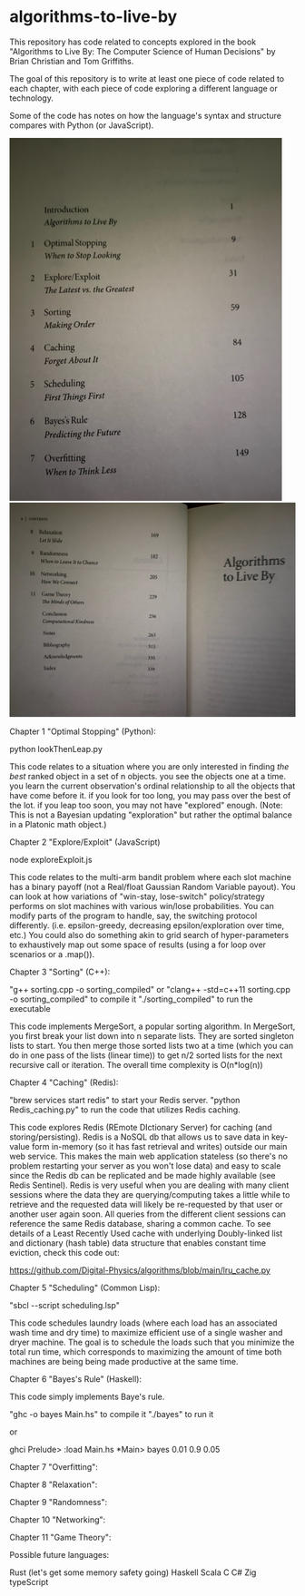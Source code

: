 # algorithms-to-live-by
This repository has code related to concepts explored in the book "Algorithms to Live By: The Computer Science of Human Decisions" by Brian Christian and Tom Griffiths. 

The goal of this repository is to write at least one piece of code related to each chapter, with each piece of code exploring a different language or technology.

Some of the code has notes on how the language's syntax and structure compares with Python (or JavaScript).

![chapter listings](img/IMG_5568.jpg)
![chapter listings](img/IMG_5569.jpg)

Chapter 1 "Optimal Stopping" (Python): 

python lookThenLeap.py 

This code relates to a situation where you are only interested in finding *the best* ranked object in a set of n objects.
you see the objects one at a time. you learn the current observation's ordinal relationship to all the objects that have come before it.
if you look for too long, you may pass over the best of the lot. if you leap too soon, you may not have "explored" enough. 
(Note: This is not a Bayesian updating "exploration" but rather the optimal balance in a Platonic math object.)

Chapter 2 "Explore/Exploit" (JavaScript)

node exploreExploit.js 

This code relates to the multi-arm bandit problem where each slot machine has a binary payoff (not a Real/float Gaussian Random Variable payout).
You can look at how variations of "win-stay, lose-switch" policy/strategy performs on slot machines with various win/lose probabilities.
You can modify parts of the program to handle, say, the switching protocol differently. (i.e. epsilon-greedy, decreasing epsilon/exploration over time, etc.) You could also do something akin to grid search of hyper-parameters to exhaustively map out some space of results (using a for loop over scenarios or a .map()).

Chapter 3 "Sorting" (C++):

"g++ sorting.cpp -o sorting_compiled" or "clang++ -std=c++11 sorting.cpp -o sorting_compiled" to compile it 
"./sorting_compiled" to run the executable

This code implements MergeSort, a popular sorting algorithm. In MergeSort, you first break your list down into n separate lists. They are sorted singleton lists to start. You then merge those sorted lists two at a time (which you can do in one pass of the lists (linear time)) to get n/2 sorted lists for the next recursive call or iteration. The overall time complexity is O(n*log(n))

Chapter 4 "Caching" (Redis):

"brew services start redis" to start your Redis server.
"python Redis_caching.py" to run the code that utilizes Redis caching.

This code explores Redis (REmote DIctionary Server) for caching (and storing/persisting). Redis is a NoSQL db that allows us to save data in key-value form in-memory (so it has fast retrieval and writes) outside our main web service. This makes the main web application stateless (so there's no problem restarting your server as you won't lose data) and easy to scale since the Redis db can be replicated and be made highly available (see Redis Sentinel). Redis is very useful when you are dealing with many client sessions where the data they are querying/computing takes a little while to retrieve and the requested data will likely be re-requested by that user or another user again soon. All queries from the different client sessions can reference the same Redis database, sharing a common cache. To see details of a Least Recently Used cache with underlying Doubly-linked list and dictionary (hash table) data structure that enables constant time eviction, check this code out:

https://github.com/Digital-Physics/algorithms/blob/main/lru_cache.py

Chapter 5 "Scheduling" (Common Lisp):

"sbcl --script scheduling.lsp"

This code schedules laundry loads (where each load has an associated wash time and dry time) to maximize efficient use of a single washer and dryer machine. The goal is to schedule the loads such that you minimize the total run time, which corresponds to maximizing the amount of time both machines are being being made productive at the same time.

Chapter 6 "Bayes's Rule" (Haskell):

This code simply implements Baye's rule.

"ghc -o bayes Main.hs" to compile it
"./bayes" to run it

or 

ghci
Prelude> :load Main.hs
*Main> bayes 0.01 0.9 0.05

Chapter 7 "Overfitting":

Chapter 8 "Relaxation":

Chapter 9 "Randomness":

Chapter 10 "Networking":

Chapter 11 "Game Theory":

Possible future languages:

Rust (let's get some memory safety going)
Haskell 
Scala
C
C#
Zig
typeScript


